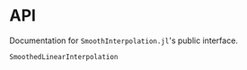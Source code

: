 # API

Documentation for `SmoothInterpolation.jl`'s public interface.

```@docs
SmoothedLinearInterpolation
```